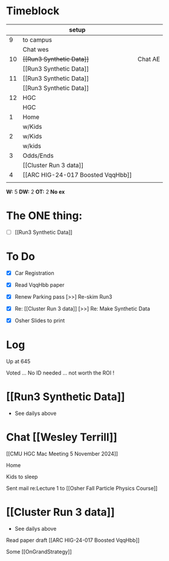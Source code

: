 # Timeblock

|     | setup                             |         |
| --- | --------------------------------- | ------- |
| 9   | to campus                         |         |
|     | Chat wes                          |         |
| 10  | ~~[[Run3 Synthetic Data]]~~       | Chat AE |
|     | [[Run3 Synthetic Data]]           |         |
| 11  | [[Run3 Synthetic Data]]           |         |
|     | [[Run3 Synthetic Data]]           |         |
| 12  | HGC                               |         |
|     | HGC                               |         |
| 1   | Home                              |         |
|     | w/Kids                            |         |
| 2   | w/Kids                            |         |
|     | w/kids                            |         |
| 3   | Odds/Ends                         |         |
|     | [[Cluster Run 3 data]]            |         |
| 4   | [[ARC HIG-24-017 Boosted VqqHbb]] |         |
|     |                                   |         |

**W:** 5 
**DW:** 2
**OT:** 2
**No ex**

# The ONE thing: 
- [ ] [[Run3 Synthetic Data]]


# To Do
- [x] Car Registration
- [x] Read  VqqHbb paper
- [x] Renew Parking pass
 [>>] Re-skim Run3
- [x]  Re: [[Cluster Run 3 data]]
 [>>] Re: Make Synthetic Data
- [x] Osher Slides to print


# Log

Up at 645

Voted ... No ID needed ... not worth the ROI !

# [[Run3 Synthetic Data]]
- See dailys above

# Chat [[Wesley Terrill]]


[[CMU HGC Mac Meeting 5 November 2024]]

Home 

Kids to sleep

Sent mail re:Lecture 1 to [[Osher Fall Particle Physics Course]]


# [[Cluster Run 3 data]]
- See dailys above

Read paper draft [[ARC HIG-24-017 Boosted VqqHbb]]


Some [[OnGrandStrategy]]

